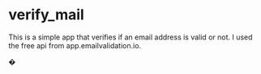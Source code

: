 # verify_mail

This is a simple app that verifies if an email address is valid or not. I used the free api from app.emailvalidation.io.

�
